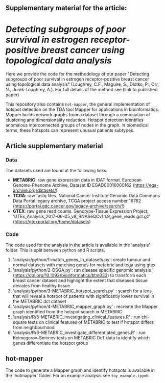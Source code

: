 ## Supplementary material for the article: 
# *Detecting subgroups of poor survival in estrogen receptor-positive breast cancer using topological data analysis*

Here we provide the code for the methodology of our paper "Detecting subgroups of poor survival in estrogen receptor-positive breast cancer using topological data analysis" (Loughrey, C.F., Maguire, S., Dlotko, P., Orr, N., Jurek-Loughrey, A.). For full details of the method see (link to published paper)

This repository also contains ```hot-mapper```, the general implementation of hotspot detection on the TDA tool Mapper for applications in bioinformatics. Mapper builds network graphs from a dataset through a combination of clustering and dimensionality reduction. Hotspot detection identifies anomalous interconnected groups of nodes in the graph. In biomedical terms, these hotspots can represent unusual patients subtypes. 


## Article supplementary material
### Data
The datasets used are found at the following links: 
- **METABRIC**:  raw gene expression data in IDAT format. European Genome-Phenome Archive, Dataset ID EGAD00010000162 (https://ega-archive.org/datasets/)
- **TCGA**:  raw fastq files. National Cancer Institute Genomic Data Commons Data Portal legacy archive, TCGA project access number 16762 (https://portal.gdc.cancer.gov/legacy-archive/search/f)
- **GTEX**:  raw gene read counts. Genotype-Tissue Expression Project, 'GTEx\_Analysis\_2017-06-05\_v8\_RNASeQCv1.1.9\_gene\_reads.gct.gz' (https://gtexportal.org/home/datasets)

### Code 
The code used for the analysis in the article is available in the 'analysis' folder. This is split between python and R scripts.
1. 'analysis/python/1-match_genes_in_datasets.py': create tumour and normal datasets with matching genes for metabric and tcga using gtex
2. 'analysis/python/2-DSGA.py': run disease specific genomic analysis (https://doi.org/10.1093/bioinformatics/btm033) to transform each breast cancer dataset and highlight the extent that diseased tissue deviates from healthy tissue
3. 'analysis/python/3-METABRIC_hotspot_search.py' : search for a lens that will reveal a hotspot of patients with significantly lower survival in the METABRIC dct dataset
4. 'analysis/python/4-METABRIC_mapper_graph.py' : recreate the Mapper graph identified from the hotspot search in METABRIC
5. 'analysis/R/5-METABRIC_investigating_clinical_features.R' : run chi-square tests on clinical features of METABRIC to test if hotspot differs from neighbourhood
6. 'analysis/R/6-METABRIC_investigate_differentiated_genes.R' : run Kolmogorov-Smirnov tests on METABRIC DcT data to identify which genes differentiate the hotspot group 



## hot-mapper
The code to generate a Mapper graph and identify hotspots is available in the 'hotmapper' folder. For an example analysis see ```toy_example.ipynb```.
